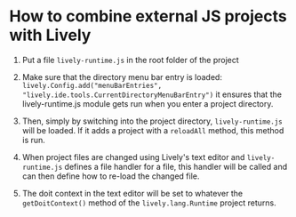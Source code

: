# How to combine external JS projects with Lively

1. Put a file `lively-runtime.js` in the root folder of the project

2. Make sure that the directory menu bar entry is loaded:
`lively.Config.add("menuBarEntries",
"lively.ide.tools.CurrentDirectoryMenuBarEntry")` it ensures that the
lively-runtime.js module gets run when you enter a project directory.

3. Then, simply by switching into the project directory, `lively-runtime.js`
will be loaded. If it adds a project with a `reloadAll` method, this method is
run.

4. When project files are changed using Lively's text editor and
`lively-runtime.js` defines a file handler for a file, this handler will be
called and can then define how to re-load the changed file.

5. The doit context in the text editor will be set to whatever the
`getDoitContext()` method of the `lively.lang.Runtime` project returns.
